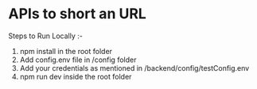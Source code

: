 # APIs to short an URL 

Steps to Run Locally :-

1) npm install in the root folder
2) Add config.env file in /config folder
3) Add your credentials as mentioned in /backend/config/testConfig.env
4) npm run dev inside the root folder